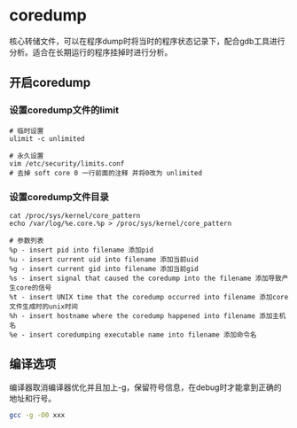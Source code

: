 # coredump
核心转储文件，可以在程序dump时将当时的程序状态记录下，配合gdb工具进行分析。适合在长期运行的程序挂掉时进行分析。

## 开启coredump

### 设置coredump文件的limit
```shell
# 临时设置
ulimit -c unlimited

# 永久设置
vim /etc/security/limits.conf
# 去掉 soft core 0 一行前面的注释 并将0改为 unlimited
```

### 设置coredump文件目录
```shell
cat /proc/sys/kernel/core_pattern
echo /var/log/%e.core.%p > /proc/sys/kernel/core_pattern

# 参数列表
%p - insert pid into filename 添加pid
%u - insert current uid into filename 添加当前uid
%g - insert current gid into filename 添加当前gid
%s - insert signal that caused the coredump into the filename 添加导致产生core的信号
%t - insert UNIX time that the coredump occurred into filename 添加core文件生成时的unix时间
%h - insert hostname where the coredump happened into filename 添加主机名
%e - insert coredumping executable name into filename 添加命令名
```

## 编译选项
编译器取消编译器优化并且加上-g，保留符号信息，在debug时才能拿到正确的地址和行号。

```bash
gcc -g -O0 xxx
```
